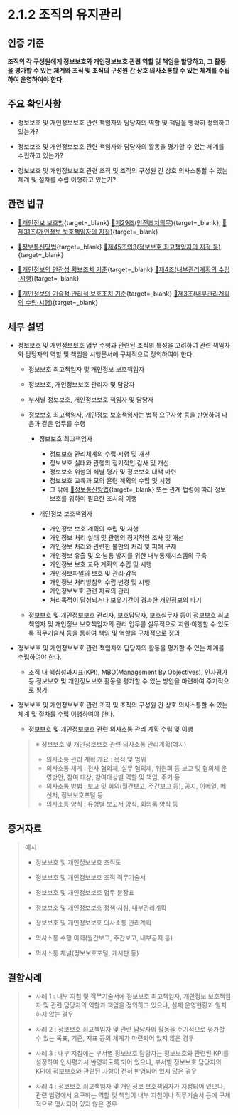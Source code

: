 # 2.1.2 조직의 유지관리

## 인증 기준

**조직의 각 구성원에게 정보보호와 개인정보보호 관련 역할 및 책임을 할당하고, 그 활동을 평가할 수 있는 체계와 조직 및 조직의 구성원 간 상호 의사소통할 수 있는 체계를 수립하여 운영하여야 한다.**

## 주요 확인사항

- 정보보호 및 개인정보보호 관련 책임자와 담당자의 역할 및 책임을 명확히 정의하고 있는가?

- 정보보호 및 개인정보보호 관련 책임자와 담당자의 활동을 평가할 수 있는 체계를 수립하고 있는가?

- 정보보호 및 개인정보보호 관련 조직 및 조직의 구성원 간 상호 의사소통할 수 있는 체계 및 절차를 수립·이행하고 있는가?

## 관련 법규

- [🔗개인정보 보호법](https://www.law.go.kr/법령/개인정보보호법 "새 창에서 열기"){target=_blank} [🔗제29조(안전조치의무)](https://www.law.go.kr/법령/개인정보보호법/제29조 "새 창에서 열기"){target=_blank}, [🔗제31조(개인정보 보호책임자의 지정)](https://www.law.go.kr/법령/개인정보보호법/제31조 "새 창에서 열기"){target=_blank}

- [🔗정보통신망법](https://www.law.go.kr/법령/정보통신망이용촉진및정보보호등에관한법률/(20211209,18201,20210608)/제45조의3 "새 창에서 열기"){target=_blank} [🔗제45조의3(정보보호 최고책임자의 지정 등)](https://www.law.go.kr/법령/정보통신망이용촉진및정보보호등에관한법률/제45조의3 "새 창에서 열기"){target=_blank}

- [🔗개인정보의 안전성 확보조치 기준](https://www.law.go.kr/행정규칙/(개인정보보호위원회)개인정보의안전성확보조치기준/(2021-2,20210915)/제4조 "새 창에서 열기"){target=_blank} [🔗제4조(내부관리계획의 수립·시행)](https://www.law.go.kr/행정규칙/(개인정보보호위원회)개인정보의안전성확보조치기준/제4조 "새 창에서 열기"){target=_blank}

- [🔗개인정보의 기술적·관리적 보호조치 기준](https://www.law.go.kr/행정규칙/(개인정보보호위원회)개인정보의기술적·관리적보호조치기준/(2021-3,20210915)/제3조 "새 창에서 열기"){target=_blank} [🔗제3조(내부관리계획의 수립·시행)](https://www.law.go.kr/행정규칙/(개인정보보호위원회)개인정보의기술적·관리적보호조치기준/제3조 "새 창에서 열기"){target=_blank}

## 세부 설명

- 정보보호 및 개인정보보호 업무 수행과 관련된 조직의 특성을 고려하여 관련 책임자와 담당자의 역할 및 책임을 시행문서에 구체적으로 정의하여야 한다.

    - 정보보호 최고책임자 및 개인정보 보호책임자

    - 정보보호, 개인정보보호 관리자 및 담당자

    - 부서별 정보보호, 개인정보보호 책임자 및 담당자

    - 정보보호 최고책임자, 개인정보 보호책임자는 법적 요구사항 등을 반영하여 다음과 같은 업무를 수행

        - 정보보호 최고책임자
            - 정보보호 관리체계의 수립·시행 및 개선
            - 정보보호 실태와 관행의 정기적인 감사 및 개선
            - 정보보호 위험의 식별 평가 및 정보보호 대책 마련
            - 정보보호 교육과 모의 훈련 계획의 수립 및 시행
            - 그 밖에 [🔗정보통신망법](https://www.law.go.kr/법령/정보통신망이용촉진및정보보호등에관한법률 "새 창에서 열기"){target=_blank} 또는 관계 법령에 따라 정보보호를 위하여 필요한 조치의 이행

        - 개인정보 보호책임자
            - 개인정보 보호 계획의 수립 및 시행
            - 개인정보 처리 실태 및 관행의 정기적인 조사 및 개선
            - 개인정보 처리와 관련한 불만의 처리 및 피해 구제
            - 개인정보 유출 및 오·남용 방지를 위한 내부통제시스템의 구축
            - 개인정보 보호 교육 계획의 수립 및 시행
            - 개인정보파일의 보호 및 관리·감독
            - 개인정보 처리방침의 수립·변경 및 시행
            - 개인정보보호 관련 자료의 관리
            - 처리목적이 달성되거나 보유기간이 경과한 개인정보의 파기

    - 정보보호 및 개인정보보호 관리자, 보호담당자, 보호실무자 등이 정보보호 최고책임자 및 개인정보 보호책임자의 관리 업무를 실무적으로 지원·이행할 수 있도록 직무기술서 등을 통하여 책임 및 역할을 구체적으로 정의

- 정보보호 및 개인정보보호 관련 책임자와 담당자의 활동을 평가할 수 있는 체계를 수립하여야 한다.

    - 조직 내 핵심성과지표(KPI), MBO(Management By Objectives), 인사평가 등 정보보호 및 개인정보보호 활동을 평가할 수 있는 방안을 마련하여 주기적으로 평가

- 정보보호 및 개인정보보호 관련 조직 및 조직의 구성원 간 상호 의사소통할 수 있는 체계 및 절차를 수립·이행하여야 한다.

    - 정보보호 및 개인정보보호 관련 의사소통 관리 계획 수립 및 이행
    >
    > ※ 정보보호 및 개인정보보호 관련 의사소통 관리계획(예시)
    >
    > - 의사소통 관리 계획 개요 : 목적 및 범위
    > - 의사소통 체계 : 전사 협의체, 실무 협의체, 위원회 등 보고 및 협의체 운영방안, 참여 대상, 참여대상별 역할 및 책임, 주기 등
    > - 의사소통 방법 : 보고 및 회의(월간보고, 주간보고 등), 공지, 이메일, 메신저, 정보보호포털 등
    > - 의사소통 양식 : 유형별 보고서 양식, 회의록 양식 등

## 증거자료

> 예시
>
> - 정보보호 및 개인정보보호 조직도
>
> - 정보보호 및 개인정보보호 조직 직무기술서
>
> - 정보보호 및 개인정보보호 업무 분장표
>
> - 정보보호 및 개인정보보호 정책·지침, 내부관리계획
>
> - 정보보호 및 개인정보보호 의사소통 관리계획
>
> - 의사소통 수행 이력(월간보고, 주간보고, 내부공지 등)
>
> - 의사소통 채널(정보보호포털, 게시판 등)

## 결함사례

> - 사례 1 : 내부 지침 및 직무기술서에 정보보호 최고책임자, 개인정보 보호책임자 및 관련 담당자의 역할과 책임을 정의하고 있으나, 실제 운영현황과 일치하지 않는 경우
>
> - 사례 2 : 정보보호 최고책임자 및 관련 담당자의 활동을 주기적으로 평가할 수 있는 목표, 기준, 지표 등의 체계가 마련되어 있지 않은 경우
>
> - 사례 3 : 내부 지침에는 부서별 정보보호 담당자는 정보보호와 관련된 KPI를 설정하여 인사평가시 반영하도록 되어 있으나, 부서별 정보보호 담당자의 KPI에 정보보호와 관련된 사항이 전혀 반영되어 있지 않은 경우
>
> - 사례 4 : 정보보호 최고책임자 및 개인정보 보호책임자가 지정되어 있으나, 관련 법령에서 요구하는 역할 및 책임이 내부 지침이나 직무기술서 등에 구체적으로 명시되어 있지 않은 경우
